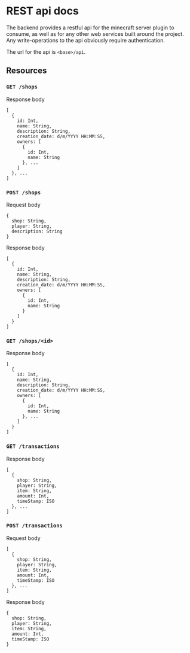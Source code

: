 # REST api docs

The backend provides a restful api for the minecraft server plugin to consume, as well as for any other web services built around the project.
Any write-operations to the api obviously require authentication.

The url for the api is `<base>/api`.

## Resources

### `GET /shops`
Response body
```
[
  {
    id: Int,
    name: String,
    description: String,
    creation_date: d/m/YYYY HH:MM:SS,
    owners: [
      {
        id: Int,
        name: String
      }, ...
    ]
  }, ...
]
```
### `POST /shops`
Request body
```
{
  shop: String,
  player: String,
  description: String
}
```
Response body
```
[
  {
    id: Int,
    name: String,
    description: String,
    creation_date: d/m/YYYY HH:MM:SS,
    owners: [
      {
        id: Int,
        name: String
      }
    ]
  }
]
```
### `GET /shops/<id>`
Response body
```
[
  {
    id: Int,
    name: String,
    description: String,
    creation_date: d/m/YYYY HH:MM:SS,
    owners: [
      {
        id: Int,
        name: String
      }, ...
    ]
  }
]
```
### `GET /transactions`
Response body
```
[
  {
    shop: String,
    player: String,
    item: String,
    amount: Int,
    timeStamp: ISO
  }, ...
]
```
### `POST /transactions`
Request body
```
[
  {
    shop: String,
    player: String,
    item: String,
    amount: Int,
    timeStamp: ISO
  }, ...
]
```
Response body
```
{
  shop: String,
  player: String,
  item: String,
  amount: Int,
  timeStamp: ISO
}
```
